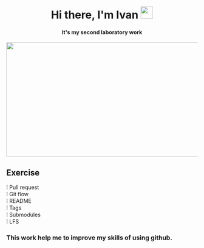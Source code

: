 <h1 align="center"> Hi there, I'm Ivan <img src="https://github.com/blackcater/blackcater/raw/main/images/Hi.gif" height="32"/></h1>
<h4 align="center">It's my second laboratory work</h4>

<div align="center">
  <img src="https://media.giphy.com/media/dWesBcTLavkZuG35MI/giphy.gif" width="600" height="300"/>
</div>

## Exercise
:grey_exclamation: Pull request  
:grey_exclamation: Git flow  
:grey_exclamation: README  
:grey_exclamation: Tags  
:grey_exclamation: Submodules  
:grey_exclamation: LFS  

### This work help me to improve my skills of using github.
